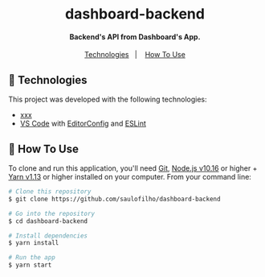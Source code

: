 <h1 align="center">
    <!-- <img alt="Santa Contabilidade" src="https://i0.wp.com/santacontabilidade.com.br/wp-content/uploads/2019/10/Santa-Contabilidade-Digital.jpg" /> -->
    dashboard-backend
    <br>
</h1>

<h4 align="center">
  Backend's API from Dashboard's App.
</h4>

<p align="center">
  <a href="#floppy_disk-technologies">Technologies</a>&nbsp;&nbsp;&nbsp;|&nbsp;&nbsp;&nbsp;
  <a href="#wrench-how-to-use">How To Use</a>
</p>

## :floppy_disk: Technologies

This project was developed with the following technologies:

-  [xxx](https://www.gatsbyjs.org/)
-  [VS Code][vc] with [EditorConfig][vceditconfig] and [ESLint][vceslint]

## :wrench: How To Use

To clone and run this application, you'll need [Git](https://git-scm.com), [Node.js v10.16][nodejs] or higher + [Yarn v1.13][yarn] or higher installed on your computer. From your command line:

```bash
# Clone this repository
$ git clone https://github.com/saulofilho/dashboard-backend

# Go into the repository
$ cd dashboard-backend

# Install dependencies
$ yarn install

# Run the app
$ yarn start
```

[nodejs]: https://nodejs.org/
[yarn]: https://yarnpkg.com/
[vc]: https://code.visualstudio.com/
[vceditconfig]: https://marketplace.visualstudio.com/items?itemName=EditorConfig.EditorConfig
[vceslint]: https://marketplace.visualstudio.com/items?itemName=dbaeumer.vscode-eslint
